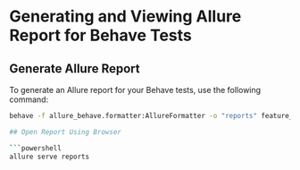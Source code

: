 # Generating and Viewing Allure Report for Behave Tests

## Generate Allure Report

To generate an Allure report for your Behave tests, use the following command:

```bash
behave -f allure_behave.formatter:AllureFormatter -o "reports" feature_file

## Open Report Using Browser

```powershell
allure serve reports